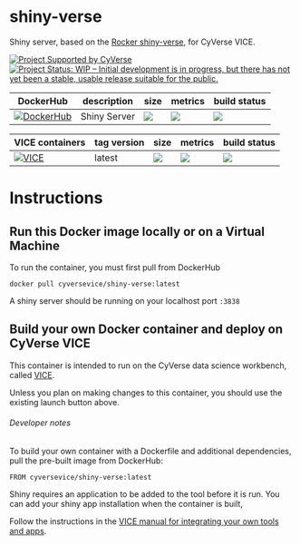 # shiny-verse

Shiny server, based on the [Rocker shiny-verse](https://hub.docker.com/r/rocker/shiny-verse), for CyVerse VICE. 

[![Project Supported by CyVerse](https://img.shields.io/badge/Supported%20by-CyVerse-blue.svg)](https://www.cyverse.org) [![Project Status: WIP – Initial development is in progress, but there has not yet been a stable, usable release suitable for the public.](https://www.repostatus.org/badges/latest/wip.svg)](https://www.repostatus.org/#wip)

DockerHub        | description                               | size   | metrics | build status 
---------------- | ----------------------------------------- | ------ | ------- | --------------
[![DockerHub](https://img.shields.io/badge/DockerHub-brightgreen.svg?style=popout&logo=Docker)](https://hub.docker.com/r/cyversevice/shiny-verse) | Shiny Server | [![](https://images.microbadger.com/badges/image/cyversevice/shiny-verse.svg)](https://microbadger.com/images/cyversevice/shiny-verse) | [![](https://img.shields.io/docker/pulls/cyversevice/shiny-verse.svg)](https://hub.docker.com/r/cyversevice/shiny-verse)  |  [![](https://img.shields.io/docker/automated/cyversevice/shiny-verse.svg)](https://hub.docker.com/r/cyversevice/shiny-verse/builds)

VICE containers  | tag version                               | size   | metrics | build status 
---------------- | ----------------------------------------- | ------ | ------- | --------------
[![VICE](https://img.shields.io/badge/CyVerse-VICE-blue.svg?style=popout&logo=Docker&color=#1488C6)]()| latest | [![](https://images.microbadger.com/badges/image/cyversevice/shiny-verse.svg)](https://microbadger.com/images/cyversevice/shiny-verse) | [![](https://img.shields.io/docker/pulls/cyversevice/shiny-verse.svg)](https://hub.docker.com/r/cyversevice/shiny-verse)  |  [![](https://img.shields.io/docker/automated/cyversevice/shiny-verse.svg)](https://hub.docker.com/r/cyversevice/shiny-verse/builds)

# Instructions

## Run this Docker image locally or on a Virtual Machine

To run the container, you must first pull from DockerHub

```
docker pull cyversevice/shiny-verse:latest
```

A shiny server should be running on your localhost port `:3838` 

## Build your own Docker container and deploy on CyVerse VICE

This container is intended to run on the CyVerse data science workbench, called [VICE](https://cyverse-visual-interactive-computing-environment.readthedocs-hosted.com/en/latest/index.html). 

Unless you plan on making changes to this container, you should use the existing launch button above. 

###### Developer notes

To build your own container with a Dockerfile and additional dependencies, pull the pre-built image from DockerHub:

```
FROM cyversevice/shiny-verse:latest
```


Shiny requires an application to be added to the tool before it is run. You can add your shiny app installation when the container is built, 

Follow the instructions in the [VICE manual for integrating your own tools and apps](https://cyverse-visual-interactive-computing-environment.readthedocs-hosted.com/en/latest/developer_guide/building.html).
